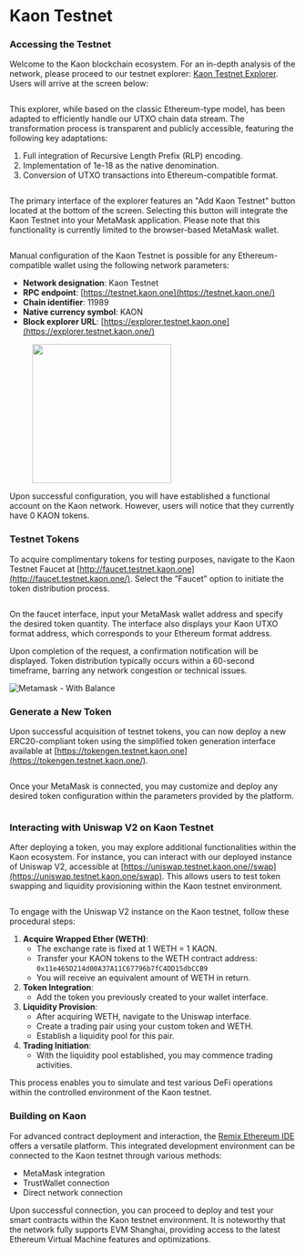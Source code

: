 # Kaon Testnet

### Accessing the Testnet

Welcome to the Kaon blockchain ecosystem. For an in-depth analysis of the network, please proceed to our testnet explorer: [Kaon Testnet Explorer](https://explorer.testnet.kaon.one/). Users will arrive at the screen below:

<figure><img src="../.gitbook/assets/explorer main up (1).png" alt=""><figcaption></figcaption></figure>

This explorer, while based on the classic Ethereum-type model, has been adapted to efficiently handle our UTXO chain data stream. The transformation process is transparent and publicly accessible, featuring the following key adaptations:

1. Full integration of Recursive Length Prefix (RLP) encoding.
2. Implementation of 1e-18 as the native denomination.
3. Conversion of UTXO transactions into Ethereum-compatible format.

<figure><img src="../.gitbook/assets/explorer main down (1).png" alt=""><figcaption></figcaption></figure>



The primary interface of the explorer features an "Add Kaon Testnet" button located at the bottom of the screen. Selecting this button will integrate the Kaon Testnet into your MetaMask application. Please note that this functionality is currently limited to the browser-based MetaMask wallet.

<figure><img src="../.gitbook/assets/metamask connect network.png" alt=""><figcaption></figcaption></figure>

Manual configuration of the Kaon Testnet is possible for any Ethereum-compatible wallet using the following network parameters:

* **Network designation**: Kaon Testnet
* **RPC endpoint**: [https://testnet.kaon.one](https://testnet.kaon.one/)
* **Chain identifier**: 11989
* **Native currency symbol**: KAON
* **Block explorer URL**: [https://explorer.testnet.kaon.one](https://explorer.testnet.kaon.one/)

<div align="left">

<figure><img src="../.gitbook/assets/metamask empty.png" alt="" width="244"><figcaption></figcaption></figure>

</div>

Upon successful configuration, you will have established a functional account on the Kaon network. However, users will notice that they currently have 0 KAON tokens.

### Testnet Tokens

To acquire complimentary tokens for testing purposes, navigate to the Kaon Testnet Faucet at [http://faucet.testnet.kaon.one](http://faucet.testnet.kaon.one/). Select the “Faucet” option to initiate the token distribution process.

<figure><img src="../.gitbook/assets/faucet main.png" alt=""><figcaption></figcaption></figure>

On the faucet interface, input your MetaMask wallet address and specify the desired token quantity. The interface also displays your Kaon UTXO format address, which corresponds to your Ethereum format address.

Upon completion of the request, a confirmation notification will be displayed. Token distribution typically occurs within a 60-second timeframe, barring any network congestion or technical issues.

![Metamask - With Balance](<../.gitbook/assets/metamask with balance.png>)

### Generate a New Token

Upon successful acquisition of testnet tokens, you can now deploy a new ERC20-compliant token using the simplified token generation interface available at [https://tokengen.testnet.kaon.one](https://tokengen.testnet.kaon.one/).

<figure><img src="../.gitbook/assets/token gen metamask connect.png" alt=""><figcaption></figcaption></figure>

Once your MetaMask is connected, you may customize and deploy any desired token configuration within the parameters provided by the platform.

<figure><img src="../.gitbook/assets/token gen parameters.png" alt=""><figcaption></figcaption></figure>

### Interacting with Uniswap V2 on Kaon Testnet

After deploying a token, you may explore additional functionalities within the Kaon ecosystem. For instance, you can interact with our deployed instance of Uniswap V2, accessible at [https://uniswap.testnet.kaon.one//swap](https://uniswap.testnet.kaon.one/swap). This allows users to test token swapping and liquidity provisioning within the Kaon testnet environment.

<figure><img src="../.gitbook/assets/uniswap main.png" alt=""><figcaption></figcaption></figure>

To engage with the Uniswap V2 instance on the Kaon testnet, follow these procedural steps:

1. **Acquire Wrapped Ether (WETH)**:
   * The exchange rate is fixed at 1 WETH = 1 KAON.
   * Transfer your KAON tokens to the WETH contract address: `0x11e465D214d00A37A11C67796b7fC4DD15dbCCB9`
   * You will receive an equivalent amount of WETH in return.
2. **Token Integration**:
   * Add the token you previously created to your wallet interface.
3. **Liquidity Provision**:
   * After acquiring WETH, navigate to the Uniswap interface.
   * Create a trading pair using your custom token and WETH.
   * Establish a liquidity pool for this pair.
4. **Trading Initiation**:
   * With the liquidity pool established, you may commence trading activities.

This process enables you to simulate and test various DeFi operations within the controlled environment of the Kaon testnet.

### Building on Kaon

For advanced contract deployment and interaction, the [Remix Ethereum IDE](https://remix.ethereum.org/) offers a versatile platform. This integrated development environment can be connected to the Kaon testnet through various methods:

* MetaMask integration
* TrustWallet connection
* Direct network connection

Upon successful connection, you can proceed to deploy and test your smart contracts within the Kaon testnet environment. It is noteworthy that the network fully supports EVM Shanghai, providing access to the latest Ethereum Virtual Machine features and optimizations.

<figure><img src="../.gitbook/assets/remix connected (1).png" alt=""><figcaption></figcaption></figure>
